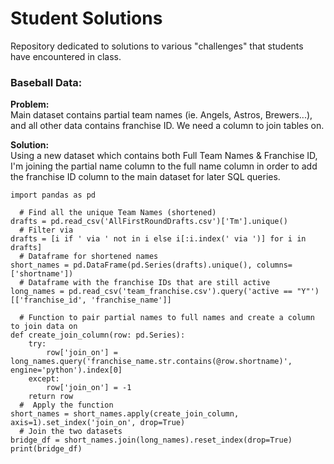 # Student Solutions
Repository dedicated to solutions to various "challenges" that students have encountered in class.

### Baseball Data:
**Problem:**  
Main dataset contains partial team names (ie. Angels, Astros, Brewers...), and all other data contains franchise ID. We need a column to join tables on.

**Solution:**  
Using a new dataset which contains both Full Team Names & Franchise ID, I'm joining the partial name column to the full name column in order to add the franchise ID column to the main dataset for later SQL queries.

```
import pandas as pd

  # Find all the unique Team Names (shortened)
drafts = pd.read_csv('AllFirstRoundDrafts.csv')['Tm'].unique()
  # Filter via
drafts = [i if ' via ' not in i else i[:i.index(' via ')] for i in drafts]
  # Dataframe for shortened names
short_names = pd.DataFrame(pd.Series(drafts).unique(), columns=['shortname'])
  # Dataframe with the franchise IDs that are still active
long_names = pd.read_csv('team_franchise.csv').query('active == "Y"')[['franchise_id', 'franchise_name']]

  # Function to pair partial names to full names and create a column to join data on
def create_join_column(row: pd.Series):
    try:
        row['join_on'] = long_names.query('franchise_name.str.contains(@row.shortname)', engine='python').index[0]
    except:
        row['join_on'] = -1
    return row
  #  Apply the function
short_names = short_names.apply(create_join_column, axis=1).set_index('join_on', drop=True)
  # Join the two datasets
bridge_df = short_names.join(long_names).reset_index(drop=True)
print(bridge_df)
```

